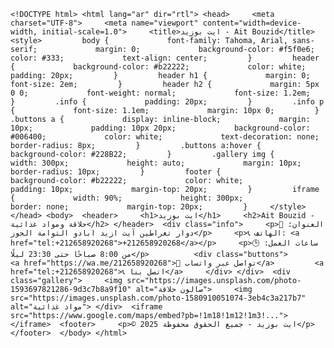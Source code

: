  `<!DOCTYPE html> <html lang="ar" dir="rtl"> <head>     <meta charset="UTF-8">     <meta name="viewport" content="width=device-width, initial-scale=1.0">     <title>ايت بوزيد - Ait Bouzid</title>     <style>         body {             font-family: Tahoma, Arial, sans-serif;             margin: 0;             background-color: #f5f0e6;             color: #333;             text-align: center;         }         header {             background-color: #b22222;             color: white;             padding: 20px;         }         header h1 {             margin: 0;             font-size: 2em;         }         header h2 {             margin: 5px 0 0;             font-weight: normal;             font-size: 1.2em;         }         .info {             padding: 20px;         }         .info p {             font-size: 1.1em;             margin: 10px 0;         }         .buttons a {             display: inline-block;             margin: 10px;             padding: 10px 20px;             background-color: #006400;             color: white;             text-decoration: none;             border-radius: 8px;         }         .buttons a:hover {             background-color: #228B22;         }         .gallery img {             width: 300px;             height: auto;             margin: 10px;             border-radius: 10px;         }         footer {             background-color: #b22222;             color: white;             padding: 10px;             margin-top: 20px;         }         iframe {             width: 90%;             height: 300px;             border: none;             margin-top: 20px;         }     </style> </head> <body>  <header>     <h1>ايت بوزيد</h1>     <h2>Ait Bouzid - حلاقة ومواد غذائية</h2> </header>  <div class="info">     <p>📍 العنوان: دوار تغراطين آيت ازيد ابادو التوامة الحوز</p>     <p>📞 الهاتف: <a href="tel:+212658920268">+212658920268</a></p>     <p>🕒 ساعات العمل: من 8:00 صباحًا حتى 23:30 ليلًا</p>          <div class="buttons">         <a href="https://wa.me/212658920268">💬 تواصل عبر واتساب</a>         <a href="tel:+212658920268">📞 اتصل بنا</a>     </div> </div>  <div class="gallery">     <img src="https://images.unsplash.com/photo-1593697821286-9d3c7b8a9f10" alt="صالون حلاقة">     <img src="https://images.unsplash.com/photo-1580910051074-3eb4c3a217b7" alt="مواد غذائية"> </div>  <iframe src="https://www.google.com/maps/embed?pb=!1m18!1m12!1m3!..."></iframe>  <footer>     <p>© 2025 ايت بوزيد - جميع الحقوق محفوظة</p> </footer>  </body> </html> `    
